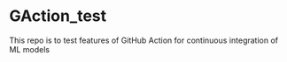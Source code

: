 # GAction_test
This repo is to test features of GitHub Action for continuous integration of ML models
